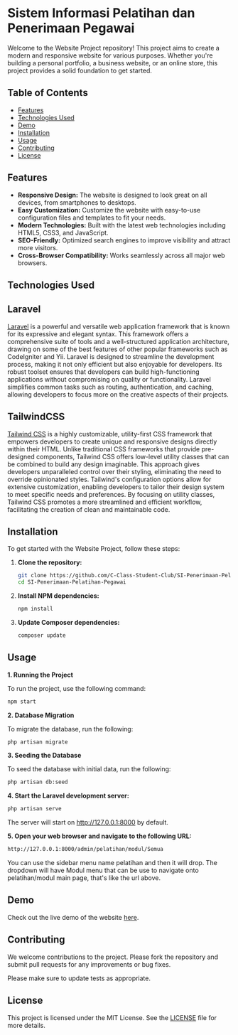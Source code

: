 # Sistem Informasi Pelatihan dan Penerimaan Pegawai

Welcome to the Website Project repository! This project aims to create a modern and responsive website for various purposes. Whether you're building a personal portfolio, a business website, or an online store, this project provides a solid foundation to get started.

## Table of Contents

- [Features](#features)
- [Technologies Used](#technologies-used)
- [Demo](#demo)
- [Installation](#installation)
- [Usage](#usage)
- [Contributing](#contributing)
- [License](#license)

## Features

- **Responsive Design:** The website is designed to look great on all devices, from smartphones to desktops.
- **Easy Customization:** Customize the website with easy-to-use configuration files and templates to fit your needs.
- **Modern Technologies:** Built with the latest web technologies including HTML5, CSS3, and JavaScript.
- **SEO-Friendly:** Optimized search engines to improve visibility and attract more visitors.
- **Cross-Browser Compatibility:** Works seamlessly across all major web browsers.

## Technologies Used

## Laravel
[Laravel](https://laravel.com/) is a powerful and versatile web application framework that is known for its expressive and elegant syntax. This framework offers a comprehensive suite of tools and a well-structured application architecture, drawing on some of the best features of other popular frameworks such as CodeIgniter and Yii. Laravel is designed to streamline the development process, making it not only efficient but also enjoyable for developers. Its robust toolset ensures that developers can build high-functioning applications without compromising on quality or functionality. Laravel simplifies common tasks such as routing, authentication, and caching, allowing developers to focus more on the creative aspects of their projects.

## TailwindCSS
[Tailwind CSS](https://tailwindcss.com/) is a highly customizable, utility-first CSS framework that empowers developers to create unique and responsive designs directly within their HTML. Unlike traditional CSS frameworks that provide pre-designed components, Tailwind CSS offers low-level utility classes that can be combined to build any design imaginable. This approach gives developers unparalleled control over their styling, eliminating the need to override opinionated styles. Tailwind's configuration options allow for extensive customization, enabling developers to tailor their design system to meet specific needs and preferences. By focusing on utility classes, Tailwind CSS promotes a more streamlined and efficient workflow, facilitating the creation of clean and maintainable code.

## Installation

To get started with the Website Project, follow these steps:

1. **Clone the repository:**
    ```sh
    git clone https://github.com/C-Class-Student-Club/SI-Penerimaan-Pelatihan-Pegawai.git
    cd SI-Penerimaan-Pelatihan-Pegawai
    ```

2. **Install NPM dependencies:**
    ```sh
    npm install
    ```

3. **Update Composer dependencies:**
    ```sh
    composer update
    ```

## Usage

**1. Running the Project**

To run the project, use the following command:
```sh
npm start
```

**2.  Database Migration**

To migrate the database, run the following: 

```sh
php artisan migrate
```
**3. Seeding the Database**

To seed the database with initial data, run the following:
```sh
php artisan db:seed
```

**4. Start the Laravel development server:**
```sh
php artisan serve
```
The server will start on http://127.0.0.1:8000 by default.

**5. Open your web browser and navigate to the following URL:**
```sh
http://127.0.0.1:8000/admin/pelatihan/modul/Semua
```

You can use the sidebar menu name pelatihan and then it will drop. The dropdown will have Modul menu that can be use to navigate onto pelatihan/modul main page, that's like the url above.

## Demo

Check out the live demo of the website [here](#).

## Contributing

We welcome contributions to the project. Please fork the repository and submit pull requests for any improvements or bug fixes.

Please make sure to update tests as appropriate.

## License
This project is licensed under the MIT License. See the [LICENSE](LICENSE) file for more details.
